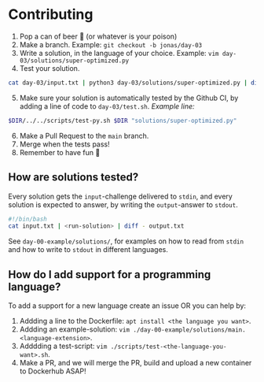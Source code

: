 # Contributing
1. Pop a can of beer :beer: (or whatever is your poison)
2. Make a branch. Example: `git checkout -b jonas/day-03`
3. Write a solution, in the language of your choice. Example: `vim day-03/solutions/super-optimized.py`
4. Test your solution.

```sh
cat day-03/input.txt | python3 day-03/solutions/super-optimized.py | diff - day-03/output.txt
```

5. Make sure your solution is automatically tested by the Github CI, by adding a line of code to `day-03/test.sh`.
*Example line:*
```sh
$DIR/../../scripts/test-py.sh $DIR "solutions/super-optimized.py"
```

6. Make a Pull Request to the `main` branch.
7. Merge when the tests pass!
8. Remember to have fun :tada:

## How are solutions tested?

Every solution gets the `input`-challenge delivered to `stdin`, and every solution is expected to answer, by writing the `output`-answer to `stdout`.

```sh
#!/bin/bash
cat input.txt | <run-solution> | diff - output.txt
```
See `day-00-example/solutions/`, for examples on how to read from `stdin` and how to write to `stdout` in different languages.


## How do I add support for a programming language?

To add a support for a new language create an issue OR you can help by:  
1. Addding a line to the Dockerfile: `apt install <the language you want>`.
2. Addding an example-solution: `vim ./day-00-example/solutions/main.<language-extension>`.
2. Adddding  a test-script: `vim ./scripts/test-<the-language-you-want>.sh`.
3. Make a PR, and we will merge the PR, build and upload a new container to Dockerhub ASAP!

